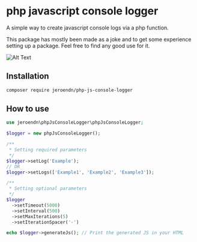 # php javascript console logger
A simple way to create javascript console logs via a php function.

This package has mostly been made as a joke and to get some experience setting up a package. Feel free to find any good use for it.

![Alt Text](https://jeroendn.nl/media/ConsoleRickRoll.gif)

## Installation
```bash
composer require jeroendn/php-js-console-logger
```

## How to use
```php
use jeroendn\phpJsConsoleLogger\phpJsConsoleLogger;

$logger = new phpJsConsoleLogger();

/**
 * Setting required parameters
 */
$logger->setLog('Example');
// OR
$logger->setLogs(['Example1', 'Example2', 'Example3']);

/**
 * Setting optional parameters
 */
$logger
  ->setTimeout(5000)
  ->setInterval(500)
  ->setMaxIterations(5)
  ->setIterationSpacer('-')

echo $logger->generateJs(); // Print the generated JS in your HTML
```
